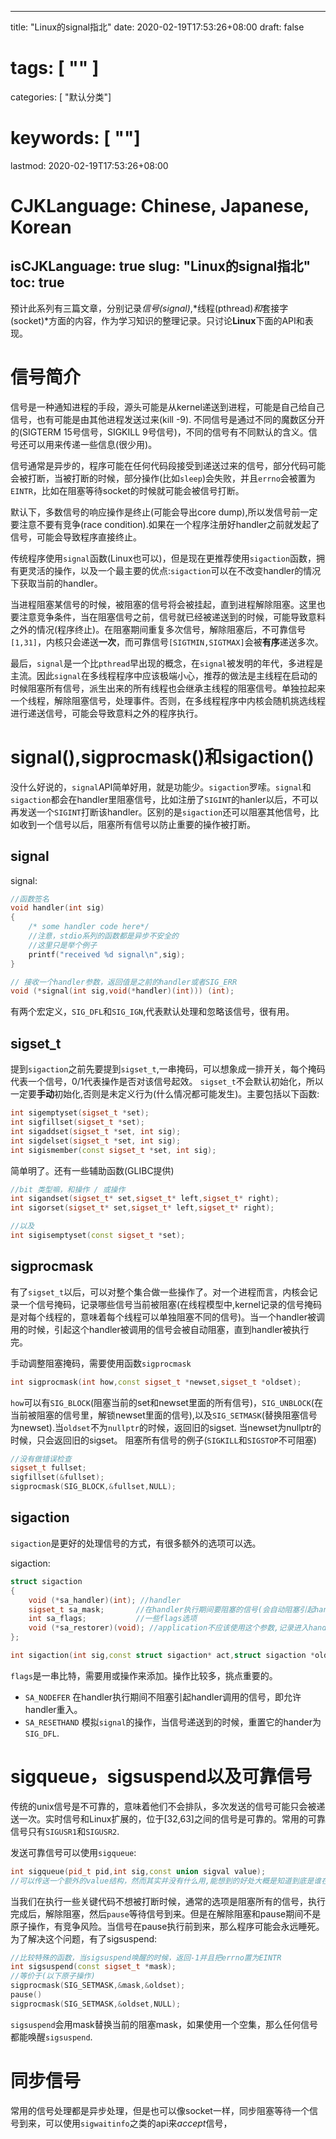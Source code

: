 
---
title: "Linux的signal指北"
date: 2020-02-19T17:53:26+08:00
draft: false
# tags: [ "" ]
categories: [ "默认分类"]
# keywords: [ ""]
lastmod: 2020-02-19T17:53:26+08:00
# CJKLanguage: Chinese, Japanese, Korean
isCJKLanguage: true
slug: "Linux的signal指北"
toc: true
---
预计此系列有三篇文章，分别记录*信号(signal)*,*线程(pthread)*和*套接字(socket)*方面的内容，作为学习知识的整理记录。只讨论**Linux**下面的API和表现。

# 信号简介
信号是一种通知进程的手段，源头可能是从kernel递送到进程，可能是自己给自己信号，也有可能是由其他进程发送过来(kill -9). 不同信号是通过不同的魔数区分开的(SIGTERM 15号信号，SIGKILL 9号信号)，不同的信号有不同默认的含义。信号还可以用来传递一些信息(很少用)。

信号通常是异步的，程序可能在任何代码段接受到递送过来的信号，部分代码可能会被打断，当被打断的时候，部分操作(比如`sleep`)会失败，并且`errno`会被置为`EINTR`，比如在阻塞等待socket的时候就可能会被信号打断。

默认下，多数信号的响应操作是终止(可能会导出core dump),所以发信号前一定要注意不要有竞争(race condition).如果在一个程序注册好handler之前就发起了信号，可能会导致程序直接终止。

传统程序使用`signal`函数(Linux也可以)，但是现在更推荐使用`sigaction`函数，拥有更灵活的操作，以及一个最主要的优点:`sigaction`可以在不改变handler的情况下获取当前的handler。

当进程阻塞某信号的时候，被阻塞的信号将会被挂起，直到进程解除阻塞。这里也要注意竞争条件，当在阻塞信号之前，信号就已经被递送到的时候，可能导致意料之外的情况(程序终止)。在阻塞期间重复多次信号，解除阻塞后，不可靠信号`[1,31]`，内核只会递送**一次**，而可靠信号`[SIGTMIN,SIGTMAX]`会被**有序**递送多次。

最后，`signal`是一个比`pthread`早出现的概念，在`signal`被发明的年代，多进程是主流。因此`signal`在多线程程序中应该极端小心，推荐的做法是主线程在启动的时候阻塞所有信号，派生出来的所有线程也会继承主线程的阻塞信号。单独拉起来一个线程，解除阻塞信号，处理事件。否则，在多线程程序中内核会随机挑选线程进行递送信号，可能会导致意料之外的程序执行。


# signal(),sigprocmask()和sigaction()
没什么好说的，`signal`API简单好用，就是功能少。`sigaction`罗嗦。`signal`和`sigaction`都会在handler里阻塞信号，比如注册了`SIGINT`的hanler以后，不可以再发送一个`SIGINT`打断该handler。区别的是`sigaction`还可以阻塞其他信号，比如收到一个信号以后，阻塞所有信号以防止重要的操作被打断。

## signal
signal:
```cpp
//函数签名
void handler(int sig)
{
    /* some handler code here*/
    //注意，stdio系列的函数都是异步不安全的
    //这里只是举个例子
    printf("received %d signal\n",sig);
}

// 接收一个handler参数，返回值是之前的handler或者SIG_ERR
void (*signal(int sig,void(*handler)(int))) (int);
```

有两个宏定义，`SIG_DFL`和`SIG_IGN`,代表默认处理和忽略该信号，很有用。

## sigset_t

提到`sigaction`之前先要提到`sigset_t`,一串掩码，可以想象成一排开关，每个掩码代表一个信号，0/1代表操作是否对该信号起效。
`sigset_t`不会默认初始化，所以一定要**手动**初始化,否则是未定义行为(什么情况都可能发生)。主要包括以下函数:

```cpp
int sigemptyset(sigset_t *set);
int sigfillset(sigset_t *set);
int sigaddset(sigset_t *set, int sig);
int sigdelset(sigset_t *set, int sig);
int sigismember(const sigset_t *set, int sig);
```

简单明了。还有一些辅助函数(GLIBC提供)

```cpp
//bit 类型嘛，和操作 / 或操作
int sigandset(sigset_t* set,sigset_t* left,sigset_t* right);
int sigorset(sigset_t* set,sigset_t* left,sigset_t* right);

//以及
int sigisemptyset(const sigset_t *set);
```

## sigprocmask

有了`sigset_t`以后，可以对整个集合做一些操作了。对一个进程而言，内核会记录一个信号掩码，记录哪些信号当前被阻塞(在线程模型中,kernel记录的信号掩码是对每个线程的，意味着每个线程可以单独阻塞不同的信号)。当一个handler被调用的时候，引起这个handler被调用的信号会被自动阻塞，直到handler被执行完。

手动调整阻塞掩码，需要使用函数`sigprocmask`

```cpp
int sigprocmask(int how,const sigset_t *newset,sigset_t *oldset);
```

`how`可以有`SIG_BLOCK`(阻塞当前的set和newset里面的所有信号)，`SIG_UNBLOCK`(在当前被阻塞的信号里，解锁newset里面的信号),以及`SIG_SETMASK`(替换阻塞信号为newset).当`oldset`不为`nullptr`的时候，返回旧的sigset. 当newset为nullptr的时候，只会返回旧的sigset。
阻塞所有信号的例子(`SIGKILL`和`SIGSTOP`不可阻塞)

```cpp
//没有做错误检查
sigset_t fullset;
sigfillset(&fullset);
sigprocmask(SIG_BLOCK,&fullset,NULL);
```

## sigaction

`sigaction`是更好的处理信号的方式，有很多额外的选项可以选。

sigaction:
```cpp
struct sigaction
{
    void (*sa_handler)(int); //handler
    sigset_t sa_mask;       //在handler执行期间要阻塞的信号(会自动阻塞引起handler调用时的信号)
    int sa_flags;           //一些flags选项
    void (*sa_restorer)(void); //application不应该使用这个参数,记录进入handler前的context
};

int sigaction(int sig,const struct sigaction* act,struct sigaction *oldact);

```
`flags`是一串比特，需要用或操作来添加。操作比较多，挑点重要的。

- `SA_NODEFER` 在handler执行期间不阻塞引起handler调用的信号，即允许handler重入。
- `SA_RESETHAND` 模拟`signal`的操作，当信号递送到的时候，重置它的hander为`SIG_DFL`.

# sigqueue，sigsuspend以及可靠信号

传统的unix信号是不可靠的，意味着他们不会排队，多次发送的信号可能只会被递送一次。实时信号和Linux扩展的，位于[32,63]之间的信号是可靠的。常用的可靠信号只有`SIGUSR1`和`SIGUSR2`.

发送可靠信号可以使用`sigqueue`:

```cpp
int sigqueue(pid_t pid,int sig,const union sigval value);
//可以传送一个额外的value结构，然而其实并没有什么用,能想到的好处大概是知道到底是谁在给这个进程发信号把
```

当我们在执行一些关键代码不想被打断时候，通常的选项是阻塞所有的信号，执行完成后，解除阻塞，然后`pause`等待信号到来。但是在解除阻塞和pause期间不是原子操作，有竞争风险。当信号在pause执行前到来，那么程序可能会永远睡死。为了解决这个问题，有了sigsuspend:

```cpp
//比较特殊的函数，当sigsuspend唤醒的时候，返回-1并且把errno置为EINTR
int sigsuspend(const sigset_t *mask);
//等价于(以下原子操作)
sigprocmask(SIG_SETMASK,&mask,&oldset);
pause()
sigprocmask(SIG_SETMASK,&oldset,NULL);
```
`sigsuspend`会用mask替换当前的阻塞mask，如果使用一个空集，那么任何信号都能唤醒`sigsuspend`.


# 同步信号
常用的信号处理都是异步处理，但是也可以像socket一样，同步阻塞等待一个信号到来，可以使用`sigwaitinfo`之类的api来*accept*信号，
